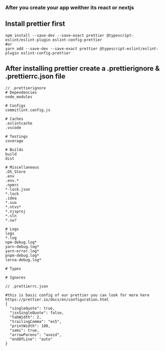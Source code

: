 ### After you create your app weither its react or nextjs

## Install prettier first

```
npm install --save-dev --save-exact prettier @typescript-eslint/eslint-plugin eslint-config-prettier
#or
yarn add --save-dev --save-exact prettier @typescript-eslint/eslint-plugin eslint-config-prettier
```

## After installing prettier create a .prettierignore & .prettierrc.json file

```
// .prettierignore
# Dependencies
node_modules

# Configs
commitlint.config.js

# Caches
.eslintcache
.vscode

# Testings
coverage

# Builds
build
dist

# Miscellaneous
.DS_Store
.env
.env.*
.npmrc
*-lock.json
*.lock
.idea
*.suo
*.ntvs*
*.njsproj
*.sln
*.sw?

# Logs
logs
*.log
npm-debug.log*
yarn-debug.log*
yarn-error.log*
pnpm-debug.log*
lerna-debug.log*

# Types

# Ignores

```

```
// .prettierrc.json

#this is basic config of our prettier you can look for more here https://prettier.io/docs/en/configuration.html
{
  "singleQuote": true,
  "jsxSingleQuote": false,
  "tabWidth": 2,
  "trailingComma": "es5",
  "printWidth": 100,
  "semi": true,
  "arrowParens": "avoid",
  "endOfLine": "auto"
}
```

